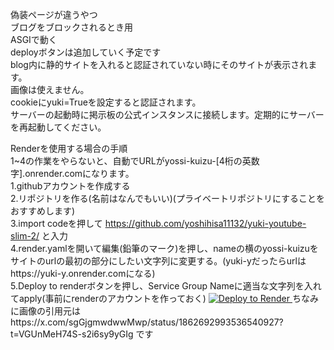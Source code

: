 偽装ページが違うやつ  
ブログをブロックされるとき用  
ASGIで動く  
deployボタンは追加していく予定です  
blog内に静的サイトを入れると認証されていない時にそのサイトが表示されます。  
画像は使えません。  
cookieにyuki=Trueを設定すると認証されます。  
サーバーの起動時に掲示板の公式インスタンスに接続します。定期的にサーバーを再起動してください。  

Renderを使用する場合の手順  
1~4の作業をやらないと、自動でURLがyossi-kuizu-[4桁の英数字].onrender.comになります。  
1.githubアカウントを作成する  
2.リポジトリを作る(名前はなんでもいい)(プライベートリポジトリにすることをおすすめします)  
3.import codeを押して https://github.com/yoshihisa11132/yuki-youtube-slim-2/ と入力  
4.render.yamlを開いて編集(鉛筆のマーク)を押し、nameの横のyossi-kuizuをサイトのurlの最初の部分にしたい文字列に変更する。(yuki-yだったらurlはhttps://yuki-y.onrender.comになる)  
5.Deploy to renderボタンを押し、Service Group Nameに適当な文字列を入れてapply(事前にrenderのアカウントを作っておく)
<a href="https://render.com/deploy?repo=https://github.com/yoshihisa11132/yuki-youtube-slim-2">
<img src="https://render.com/images/deploy-to-render-button.svg" alt="Deploy to Render">
</a>
ちなみに画像の引用元はhttps://x.com/sgGjgmwdwwMwp/status/1862692993536540927?t=VGUnMeH74S-s2i6sy9yGIg です